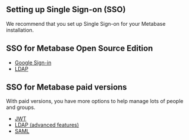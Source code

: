 ## Setting up Single Sign-on (SSO)

We recommend that you set up Single Sign-on for your Metabase installation.

## SSO for Metabase Open Source Edition

- [Google Sign-in](https://www.metabase.com/docs/latest/administration-guide/10-single-sign-on.html)
- [LDAP](https://www.metabase.com/docs/latest/administration-guide/10-single-sign-on.html#enabling-ldap-authentication)

## SSO for Metabase paid versions

With paid versions, you have more options to help manage lots of people and groups.

- [JWT](https://www.metabase.com/docs/latest/enterprise-guide/authenticating-with-jwt.html)
- [LDAP (advanced features)](https://www.metabase.com/docs/latest/administration-guide/10-single-sign-on.html#ldap-advanced-features)
- [SAML](https://www.metabase.com/docs/latest/enterprise-guide/authenticating-with-saml.html)
